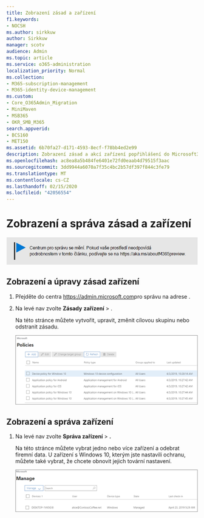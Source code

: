 ```yaml
---
title: Zobrazení zásad a zařízení
f1.keywords:
- NOCSH
ms.author: sirkkuw
author: Sirkkuw
manager: scotv
audience: Admin
ms.topic: article
ms.service: o365-administration
localization_priority: Normal
ms.collection:
- M365-subscription-management
- M365-identity-device-management
ms.custom:
- Core_O365Admin_Migration
- MiniMaven
- MSB365
- OKR_SMB_M365
search.appverid:
- BCS160
- MET150
ms.assetid: 6b70fa27-d171-4593-8ecf-f78bb4ed2e99
description: Zobrazení zásad a akcí zařízení popřihlášení do Microsoft365 Business pomocí globálních přihlašovacích údajů správce.
ms.openlocfilehash: ac8ea8a5b484fe6401e72fd0eaab4d79515f3aac
ms.sourcegitcommit: 3dd9944a6070a7f35c4bc2b57df397f844c3fe79
ms.translationtype: MT
ms.contentlocale: cs-CZ
ms.lasthandoff: 02/15/2020
ms.locfileid: "42056554"
---
```

# <a name="view-and-manage-policies-and-devices"></a>Zobrazení a správa zásad a zařízení

[![Popis s informacemi o tom, jak se mění centrum pro správu. Další podrobnosti najdete na aka.ms/aboutM365preview.](../media/m365admincenterchanging.png)](https://docs.microsoft.com/office365/admin/microsoft-365-admin-center-preview)

## <a name="view-and-edit-device-policies"></a>Zobrazení a úpravy zásad zařízení

1.  Přejděte do centra <a href="https://go.microsoft.com/fwlink/p/?linkid=837890" target="_blank">https://admin.microsoft.com</a>pro správu na adrese .
2. Na levé nav zvolte **Zásady** **zařízení** \> .

    Na této stránce můžete vytvořit, upravit, změnit cílovou skupinu nebo odstranit zásadu.

    ![Screenshot of the Policies page](../media/devicepolicies.png)
  
## <a name="view-and-manage-devices"></a>Zobrazení a správa zařízení

1. Na levé nav zvolte **Správa zařízení** \> **.** 
    
    Na této stránce můžete vybrat jedno nebo více zařízení a odebrat firemní data. U zařízení s Windows 10, kterým jste nastavili ochranu, můžete také vybrat, že chcete obnovit jejich tovární nastavení.
  
   ![Stránka Spravovat zařízení](../media/devicesmanage.png)

